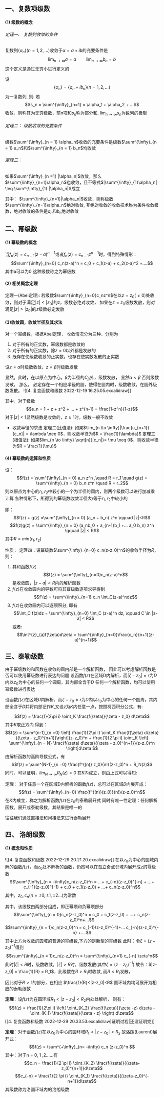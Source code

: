 ## 一、复数项级数

#### (1) 级数的概念

###### 定理一、 复数列收敛的条件
复数列$\{\alpha_n\}(n = 1,2,...)$收敛于$\alpha = a+ib$的充要条件是
$$\lim_{n\to \infty} a = a \qquad \lim_{n\to \infty} b_n = b$$
这个定义是通过无穷小进行定义的

设
$$\{\alpha_n\} = \{a_n + i b_n\}(n =1,2,...)$$
为一复数列, 则: 若 
$$s_n = \sum^{\infty}_{n=1} = \alpha_1 + \alpha_2 + ...$$
收敛，则称其为无穷级数，前n项和$s_n$称为部分和, $\lim_{n\to \infty}s_n$为数列的极限

###### 定理二： 级数收敛的充要条件
级数$\sum^{\infty}_{n = 1} \alpha_n$收敛的充要条件是级数$\sum^{\infty}_{n = 1} a_n$和$\sum^{\infty}_{n = 1} b_n$均收敛

###### 定理三：
如果$\sum^{\infty}_{n =1} |\alpha_n|$收敛，那么$\sum^{\infty}_{n=1}\alpha_n$也收敛，且不等式$|\sum^{\infty}_{1}\alpha_n| \leq \sum^{\infty}_{1} |\alpha_n|$成立

其中： $\sum^{\infty}_{n=1}|\alpha_n|$收敛，则称级数$\sum^{\infty}_{n=1}\alpha_n$绝对收敛, 非绝对收敛的收敛技术称为条件收敛级数，绝对收敛的条件是$a_n$和$b_n$绝对收敛

## 二、幂级数
#### (1) 幂级数的概念
当$f_n(z) = c_{n-1}(z-a)^{n-1}$或者$f_n(z) = c_{n-1}z^{n-1}$时，得到特殊情形：
$$\sum^{\infty}_{n=0} c_n(z-a)^n = c_0 + c_1(z-a) + c_2(z-a)^2 +....$$
其中a可以为0
这种级数称之为幂级数

#### (2) 相关概念定理

定理一(Abel定理): 若级数$\sum^{\infty}_{n=0}c_nz^n$在以$z = z_0(\neq 0)$处收敛，则对于满足$|z|<|z_0|$的$z$，级数必绝对收敛， 如果在$z=z_0$级数发散，则对满足$|z|> |z_0|$的$z$级数必定发散

#### (3)收敛圆，收敛半径及其求法
对一个幂级数，根据Abel定理， 收敛情况分为三种，分别为
1. 对于所有的正实数，幂级数都是收敛的
2. 对于所有的正实数，除$z = 0$以外都是发散的
3. 既存在使级数收敛的正实数，也存在使实数发散的正实数

设$z = \alpha$时级数收敛，$z =\beta$时级数发散

显然，此时，在以原点为中心，$\beta$为半径的$C_\beta$外，级数发散， 显然$\alpha<\beta$ 否则级数发散。
那么， 必定存在一个相应半径的圆，使得在圆内时，级数收敛，在圆外级数发散。
![[4. 复变函数和级数 2022-12-19 16.25.05.excalidraw]]

其中，对于级数
$$s_n = 1 + z + z^2 + ... + z^{n-1} = \frac{1-z^n}{1-z}$$对于$|z| <1$显然级数是收敛的，$z \geq 1$时，级数一般不收敛

- 收敛半径的求法
定理二(比值法): 如果$\lim_{n \to \infty}|\frac{c_{n+1}}{c_n}| = \lambda \neq 0$，则收敛半径为$R = \frac{1}{\lambda}$
定理三(根值法): 如果$lim_{n \to \infty}  \sqrt[n]{|c_n|}= \mu \neq 0$，则收敛半径为$R = \frac{1}{\mu}$

#### (4) 幂级数的运算和性质

设： 
$$f(z) = \sum^{\infty}_{n = 0} a_n z^n ,\quad  R = r_1 \quad g(z) = \sum^{\infty}_{n = 0} b_n z^n  \quad R = r_2$$
则以原点为中心的$r_1, r_2$中较小的一个为半径的圆内，则两个级数可以进行加减乘计算
各种情形下，所得到的幂级数收敛半径大/等于$r_1,r_2$中较小的

即：
$$f(z) + g(z) =\sum^{\infty}_{n = 0} (a_n + b_n) z^n \qquad |z|<R$$
$$f(z)g(z) = \sum^{\infty}_{n = 0} (a_nb_0 + a_{n-1}b_1 +... a_0 b_n) z^n \qquad |z| < R$$
其中$R = min(r_1,r_2)$

性质：
定理四：设幂级数$\sum^{\infty}_{n=0} c_n(z-z_0)^n$的收敛半径为$R$，则：
1) 其和函数$f(z)$
$$f(z) = \sum^{\infty}_{n=0}c_n(z-a)^n$$
是收敛圆，$|z-a|<R$内的解析函数
2) $f(z)$在收敛圆内的导数可将其幂级数逐项求导得到
$$f'(z) =  \sum^{\infty}_{n=1} c_n \int_C(z-a)^ndz$$
3) $f(z)$在收敛圆内可以逐项积分, 即有
$$\int_C f(z)dz = \sum^{\infty}_{n=0} \int_C (z-a)^n dz, \qquad C \in |z-a| < R$$
或者: 
$$\int^{z}_{a}f(\zeta)d\zeta  = \sum^{\infty}_{n=0}\frac{c_n}{n+1}(z-a)^{n+1}$$

## 三、泰勒级数

由于幂级数的和函数在收敛的圆内部是一个解析函数， 因此可以考虑解析函数是否可以使用幂级数进行表达的问题
设函数$f(z)$在区域D内解析，而$|\zeta - z_0| = r$为$D$内以$z_0$为中心的任何一个圆周，其内部全含于$D$ 任何一个解析函数，均可以使用幂级数进行表达

设函数$f(z)$在区域$D$内解析，而$\zeta -z_0 = r$为$D$内以$z_0$为中心的任何一个圆周，其内部全含于$D$并将内部记作$K$,又设$z$为$K$内任意一点，按照柯西积分公式，有: 

$$f(z) = \frac{1}{2\pi i} \oint_K \frac{f(\zeta)}{\zeta - z_0} d\zeta$$
其中$K$取正方向
得到：
$$f(z) = \sum^{n-1}_{n =0} \left[ \frac{1}{2\pi i} \oint_K \frac{f(\zeta) d\zeta}{(\zeta - z_0)^{n+1}}\right](z-z_0)^n + \frac{1}{2 \pi i} \oint_K \left[ \sum^{\infty}_{n = N} \frac{f(\zeta) d\zeta}{(\zeta - z_0)^{n+1}}(z-z_0)^n \right]d\zeta $$
由解析函数的高阶导数公式，有
$$f(z) = \sum^{N-1}_{n =0} \frac{f^{(n)} z_0}{n!}(z-z_0)^n + R_N(z)$$
同时，可以证明，$lim_{N\to \infty} R_N(z) = 0$ 在$K$内成立，则由上式可以得知: 

定理： 对于任意一个在区域D内解析的函数$f(z)$，总可以在区域$D$内展开成： 
$$f(z) = \sum^{\infty}_{n=0} \frac{f^{(n)}(z_0)}{n!}(z-z_0)^n$$
在$K$内成立，称之为解析函数$f(z)$在$z_0$的泰勒展开式
同时有唯一性定理：任何解析函数，展开成泰勒级数，其结果是唯一的

往往我们通过直接法和间接法来进行泰勒展开

## 四、 洛朗级数
#### (1) 概念和性质

![[4. 复变函数和级数 2022-12-29 20.21.20.excalidraw]]
在以$z_0$为中心的圆域内解的函数$f(z)$，而$z_0$处不解析的函数，仍然可以在孤立奇点邻域内展开成z的幂级数
$$\sum^{\infty}_{n = -\infty}c_n(z-z_0)^n = ...+ c_{-n}(z-z_0)^{-n} +....+ c_{-1}(z-z_0)^{-1} + c_0 + c_1(z-z_0) + ...+ c_n(z-z_0)^n$$
其中，$z_0, c_n(n=\pm 0, \pm 1, \pm 2 ...)$为常数

其中，该级数由两部分组成，即正幂项和负幂项部分
$$\sum^{\infty}_{n = 0}c_n(z-z_0)^n = c_0 + c_1(z-z_0) + ...+ c_n(z-z_0)^n+...$$
$$\sum^{\infty}_{n = 1}c_n(z-z_0)^n = c_{-1}(z-z_0)^{-1}+... c_{-n}(z-z_0)^{-n} +....$$
其中上方为收敛的圆域的普通的幂级数,下方的是新型的幂级数
此时：令$\zeta = (z-z_0)^{-1}$得到
$$\sum^{\infty}_{n = 1}c_n(z-z_0)^n = \sum^{\infty}_{n=1} c_{-n} \zeta^n$$
此时$|\zeta|<R$时，级数收敛，$|\zeta| > R$时，级数发散(其中$\zeta = (z-z_0)^{-1}$)
故令：$|z-z_0| = \frac{1}{R} = R_1$，此级数在$R>R_1$时收敛, 而$R<R_1$发散，

因此对于$R>1$的部分，在相应 $\frac{1}{R}<|z-z_0|<R$ 圆环域内均可展开为相应的泰勒级数


**定理**：设$f(z)$为在圆环域$R_1 < |z-z_0| < R_2$内处处解析， 则有： 
$$f(z) = \frac{1}{2\pi i} \left( \oint_{K_2} \frac{f(\zeta)}{\zeta -z} d\zeta - \oint_{K_1} \frac{f(\zeta)}{\zeta - z} \right) d\zeta$$
[[4. 复变函数和级数 2022-12-29 20.33.53.excalidraw|证明过程|还没证明完]]

**定理**：对于函数$f(z)$在以$z_0$为中心的圆环域$R_1<|z-z_0| < R_2$
故洛朗(Laurent)展开式：
$$f(z) = \sum^{+\infty}_{n= -\infty} c_n (z-z_0)^n $$
其中：对于n = 0, 1 ,2......有
$$c_n = \frac{1}{2 \pi i} \oint_{K_2} \frac{f(\zeta)}{(\zeta-z_0)^{n+1}}d\zeta$$
$$c_{-n} = \frac{1}{2 \pi i} \oint_{K_1} \frac{f(\zeta)}{(\zeta-z_0)^{-n+1}}d\zeta$$
其级数称为洛圆环域内的洛朗级数
